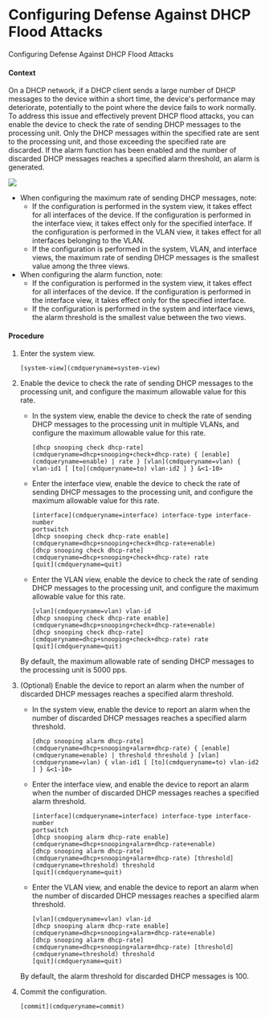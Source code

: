Configuring Defense Against DHCP Flood Attacks
==============================================

Configuring Defense Against DHCP Flood Attacks

#### Context

On a DHCP network, if a DHCP client sends a large number of DHCP messages to the device within a short time, the device's performance may deteriorate, potentially to the point where the device fails to work normally. To address this issue and effectively prevent DHCP flood attacks, you can enable the device to check the rate of sending DHCP messages to the processing unit. Only the DHCP messages within the specified rate are sent to the processing unit, and those exceeding the specified rate are discarded. If the alarm function has been enabled and the number of discarded DHCP messages reaches a specified alarm threshold, an alarm is generated.

![](../public_sys-resources/note_3.0-en-us.png) 

* When configuring the maximum rate of sending DHCP messages, note:
  + If the configuration is performed in the system view, it takes effect for all interfaces of the device. If the configuration is performed in the interface view, it takes effect only for the specified interface. If the configuration is performed in the VLAN view, it takes effect for all interfaces belonging to the VLAN.
  + If the configuration is performed in the system, VLAN, and interface views, the maximum rate of sending DHCP messages is the smallest value among the three views.
* When configuring the alarm function, note:
  + If the configuration is performed in the system view, it takes effect for all interfaces of the device. If the configuration is performed in the interface view, it takes effect only for the specified interface.
  + If the configuration is performed in the system and interface views, the alarm threshold is the smallest value between the two views.


#### Procedure

1. Enter the system view.
   
   
   ```
   [system-view](cmdqueryname=system-view)
   ```
2. Enable the device to check the rate of sending DHCP messages to the processing unit, and configure the maximum allowable value for this rate.
   
   
   * In the system view, enable the device to check the rate of sending DHCP messages to the processing unit in multiple VLANs, and configure the maximum allowable value for this rate.
     ```
     [dhcp snooping check dhcp-rate](cmdqueryname=dhcp+snooping+check+dhcp-rate) { [enable](cmdqueryname=enable) | rate } [vlan](cmdqueryname=vlan) { vlan-id1 [ [to](cmdqueryname=to) vlan-id2 ] } &<1-10>
     ```
   * Enter the interface view, enable the device to check the rate of sending DHCP messages to the processing unit, and configure the maximum allowable value for this rate.
     ```
     [interface](cmdqueryname=interface) interface-type interface-number
     portswitch
     [dhcp snooping check dhcp-rate enable](cmdqueryname=dhcp+snooping+check+dhcp-rate+enable)
     [dhcp snooping check dhcp-rate](cmdqueryname=dhcp+snooping+check+dhcp-rate) rate
     [quit](cmdqueryname=quit)
     ```
   * Enter the VLAN view, enable the device to check the rate of sending DHCP messages to the processing unit, and configure the maximum allowable value for this rate.
     ```
     [vlan](cmdqueryname=vlan) vlan-id
     [dhcp snooping check dhcp-rate enable](cmdqueryname=dhcp+snooping+check+dhcp-rate+enable)
     [dhcp snooping check dhcp-rate](cmdqueryname=dhcp+snooping+check+dhcp-rate) rate
     [quit](cmdqueryname=quit)
     ```
   
   
   
   By default, the maximum allowable rate of sending DHCP messages to the processing unit is 5000 pps.
3. (Optional) Enable the device to report an alarm when the number of discarded DHCP messages reaches a specified alarm threshold.
   
   
   * In the system view, enable the device to report an alarm when the number of discarded DHCP messages reaches a specified alarm threshold.
     ```
     [dhcp snooping alarm dhcp-rate](cmdqueryname=dhcp+snooping+alarm+dhcp-rate) { [enable](cmdqueryname=enable) | threshold threshold } [vlan](cmdqueryname=vlan) { vlan-id1 [ [to](cmdqueryname=to) vlan-id2 ] } &<1-10>
     ```
   * Enter the interface view, and enable the device to report an alarm when the number of discarded DHCP messages reaches a specified alarm threshold.
     ```
     [interface](cmdqueryname=interface) interface-type interface-number
     portswitch
     [dhcp snooping alarm dhcp-rate enable](cmdqueryname=dhcp+snooping+alarm+dhcp-rate+enable)
     [dhcp snooping alarm dhcp-rate](cmdqueryname=dhcp+snooping+alarm+dhcp-rate) [threshold](cmdqueryname=threshold) threshold
     [quit](cmdqueryname=quit)
     ```
   * Enter the VLAN view, and enable the device to report an alarm when the number of discarded DHCP messages reaches a specified alarm threshold.
     ```
     [vlan](cmdqueryname=vlan) vlan-id
     [dhcp snooping alarm dhcp-rate enable](cmdqueryname=dhcp+snooping+alarm+dhcp-rate+enable)
     [dhcp snooping alarm dhcp-rate](cmdqueryname=dhcp+snooping+alarm+dhcp-rate) [threshold](cmdqueryname=threshold) threshold
     [quit](cmdqueryname=quit)
     ```
   
   By default, the alarm threshold for discarded DHCP messages is 100.
4. Commit the configuration.
   
   
   ```
   [commit](cmdqueryname=commit)
   ```